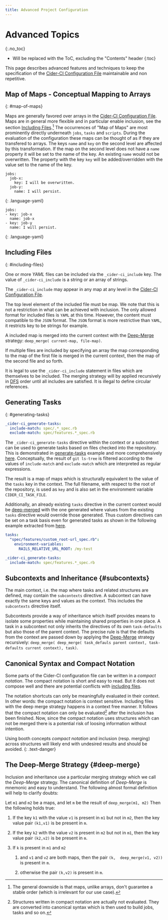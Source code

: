 ```yaml
---
title: Advanced Project Configuration
---
```

# Advanced Topics
{:.no_toc}

* Will be replaced with the ToC, excluding the "Contents" header
{:toc}

This page describes advanced features and techniques to keep the specification
of the [Cider-CI Configuration File] maintainable and non repetitive.


## Map of Maps - Conceptual Mapping to Arrays
{: #map-of-maps}

Maps are generally favored over arrays in the [Cider-CI Configuration File]. Maps are in
general more flexible and in particular enable inclusion, see the section
[Including Files](#including-files).[^map-order] The occurrences of  "Map of
Maps" are most prominently directly underneath `jobs`, `tasks` and `scripts`.
During the evaluation of the configuration these  maps can be thought of as if they
are transfered to arrays. The keys `name` and `key` on the second level are
affected by this transformation. If the map on the second level does not have
a `name` property it will be set to the name of the key. An existing `name`
would not be overwritten. The property with the key `key` will be
added/overridden with the value set to the name of the key.

    jobs:
      job-x:
        key: I will be overwritten.
      job-y:
        name: I will persist.
  {: .language-yaml}

    jobs:
    - key: job-x
      name: job-x
    - key: job-y
      name: I will persist.
  {: .language-yaml}


[^map-order]: The general downside is that maps, unlike arrays, don't guarantee a stable order (which is irrelevant for our use case).

## Including Files
{: #including-files}

One or more  _YAML_ files can be included via the `_cider-ci_include` key. The
value of `_cider-ci_include` is a string or an array of strings.

The `_cider-ci_include` may appear in any map at any level in the [Cider-CI
Configuration File].

The top level element of the included file must be map. We note that this is
not a restriction in what can be achieved with inclusion. The only allowed
format for included files is `YAML` at this time. However, the content must
compatible to the `JSON` format. The `JSON` format is more restrictive than
`YAML`, it restricts key to be strings for example.

A included map is merged into the current context with the
[Deep-Merge](#deep-merge) strategy: `deep_merge( current-map, file-map)`.

If multiple files are included by specifying an array the map corresponding to
the map of the first file is merged in the current context, then the map of the
second file and so forth.

It is legal to use the `_cider-ci_include` statement in files which are
themselves to be included. The merging strategy will by applied recursively in
[DFS][] order until all includes are satisfied. It is illegal to define
circular references.

  [DFS]: http://en.wikipedia.org/wiki/Depth-first_search

## Generating Tasks
{: #generating-tasks}


~~~yml
_cider-ci_generate-tasks:
  include-match: spec/.*_spec.rb
  exclude-match: spec/features.*_spec.rb
~~~

The `_cider-ci_generate-tasks` directive within the context or a subcontext can
be used to generate tasks based on files checked into the repository. This is
demonstrated in [generate-tasks] example and more comprehensively
[here](https://github.com/Madek/madek-webapp/blob/master/cider-ci/jobs/feature-tests.yml#L127-L128).
Conceptually, the result of `git ls-tree` is filtered according to the values
of `include-match` and `exclude-match` which are interpreted as regular
expressions.

The result is a map of maps which is structurally equivalent to the value of
the `tasks` key in the context. The full filename, with respect to the root
of the repository, is used as `key` and is also set in the environment variable
`CIDER_CI_TASK_FILE`.

Additionally, an already existing `tasks` directive in the current context
would be [deep-merged](#deep-merge) with the one generated where values from
the existing `tasks` directive would override those generated. Thus custom
directives can be set on a task basis even for generated tasks as shown in the
following example extracted from
[here](https://github.com/Madek/madek-webapp/blob/master/cider-ci/jobs/feature-tests.yml#L97-L128).


~~~yml
tasks:
  "spec/features/custom_root-url_spec.rb":
    environment-variables:
      RAILS_RELATIVE_URL_ROOT: /my-test

_cider-ci_generate-tasks:
  include-match: spec/features.*_spec.rb
~~~

## Subcontexts and Inheritance {#subcontexts}

The main context, i.e. the map where tasks and related structures are defined,
may contain the `subcontexts` directive. A subcontext can have exactly the same
keys and values as the context. This includes the `subcontexts` directive
itself.

Subcontexts provide a way of inheritance which itself provides means to isolate
some properties while maintaining shared properties in one place. A task in
a subcontext not only inherits the directives of its own `task-defaults` but
also those of the parent context. The precise rule is that the defaults from
the context are passed down by applying the [Deep-Merge](#deep-merge) strategy
recursively: `deep_merge( deep_merge( task_defauls parent context,
task-defaults current context), task)`.

## Canonical Syntax and Compact Notation

Some parts of the Cider-CI configuration file can be written in a *compact
notation*. The compact notation is short and easy to read. But it does not
compose well and there are potential conflicts with [including files][].

The notation shortcuts can only be meaningfully evaluated in their context. In
other words: the compact notation is context sensitive. Including files with the
deep merge strategy happens in a context free manner. It follows that the
compact notation can only be evaluated[^compact-eval] after the inclusion has
been finished. Now, since the compact notation uses structures which can not be
merged there is a potential risk of loosing information without intention.

[^compact-eval]: Structures written in compact notation are actually not
    evaluated. They are converted into canonical syntax which is then used
    to build jobs, tasks and so on.

Using booth concepts _compact notation_ and inclusion (resp. merging) across
structures will likely end with undesired results and should be avoided.
{: .text-danger}

  [including files]: #including-files


## The Deep-Merge Strategy {#deep-merge}

Inclusion and inheritance use a particular merging strategy which we call the
_Deep-Merge_ strategy. The canonical definition of _Deep-Merge_ is mnemonic and
easy to understand. The following almost formal definition will help to clarify
doubts:

Let `m1` and `m2` be a maps, and let `m` be the result of `deep_merge(m1, m2)`
Then the  following holds true:

1. If the key `k1` with the value `v1` is present in `m1` but not in `m2`, then
  the key value pair `(k1,v1)` is be present in `m`.

2. If the key `k2` with the value `v2` is present in `m2` but not in `m1`, then
  the key value pair `(k2,v2)` is be present in `m`.

3. If `k` is present in `m1` and `m2`

    1. and  `v1` and `v2` are both maps, then the pair `(k,  deep_merge(v1, v2))` is present in `m`.

    2. otherwise the pair `(k,v2)` is present in `m`.


  [Cider-CI Configuration File]: /project-configuration/configuration-file.html
  [generate-tasks]: /demo-project/cider-ci/jobs/generate-tasks.yml

